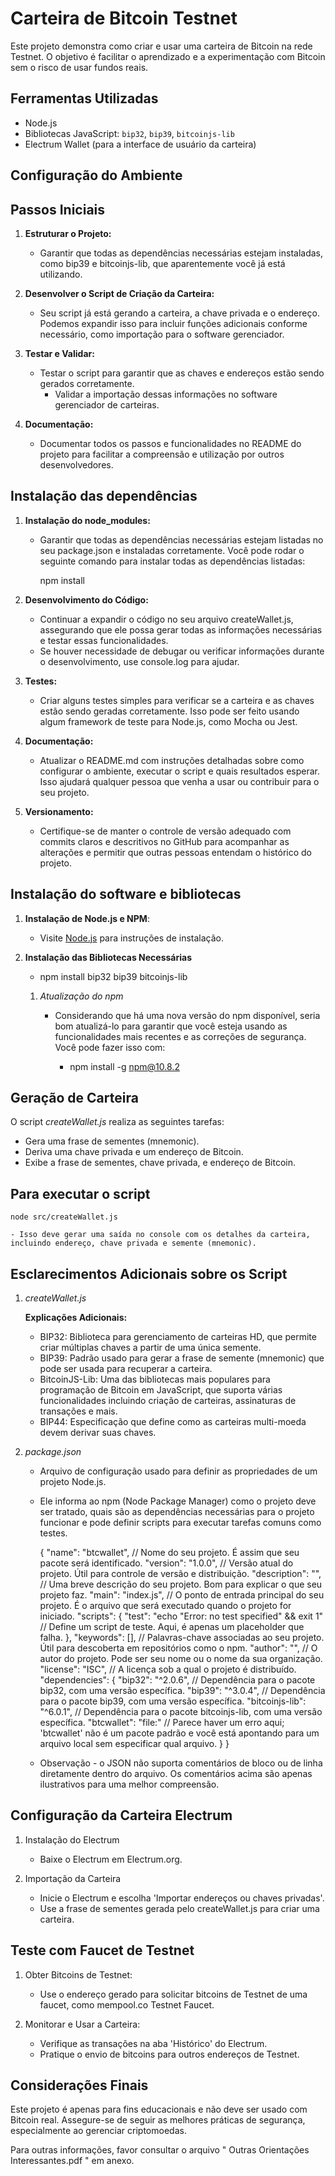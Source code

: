 # Carteira de Bitcoin Testnet

Este projeto demonstra como criar e usar uma carteira de Bitcoin na rede Testnet. O objetivo é facilitar o aprendizado e a experimentação com Bitcoin sem o risco de usar fundos reais.

## Ferramentas Utilizadas

- Node.js
- Bibliotecas JavaScript: `bip32`, `bip39`, `bitcoinjs-lib`
- Electrum Wallet (para a interface de usuário da carteira)

## Configuração do Ambiente

## Passos Iniciais

1. **Estruturar o Projeto:**

    - Garantir que todas as dependências necessárias estejam instaladas, como bip39 e bitcoinjs-lib, que aparentemente você já está utilizando.

2. **Desenvolver o Script de Criação da Carteira:**

    - Seu script já está gerando a carteira, a chave privada e o endereço. Podemos expandir isso para incluir funções adicionais conforme necessário, como importação para o software gerenciador.

3. **Testar e Validar:**
    - Testar o script para garantir que as chaves e endereços estão sendo gerados corretamente.
        - Validar a importação dessas informações no software gerenciador de carteiras.

4. **Documentação:**

    - Documentar todos os passos e funcionalidades no README do projeto para facilitar a compreensão e utilização por outros desenvolvedores.

## Instalação das dependências

1. **Instalação do node_modules:**

    - Garantir que todas as dependências necessárias estejam listadas no seu package.json e instaladas corretamente. Você pode rodar o seguinte comando para instalar todas as dependências listadas:

        npm install

2. **Desenvolvimento do Código:**

    - Continuar a expandir o código no seu arquivo createWallet.js, assegurando que ele possa gerar todas as informações necessárias e testar essas funcionalidades.
    - Se houver necessidade de debugar ou verificar informações durante o desenvolvimento, use console.log para ajudar.

3. **Testes:**

    - Criar alguns testes simples para verificar se a carteira e as chaves estão sendo geradas corretamente. Isso pode ser feito usando algum framework de teste para Node.js, como Mocha ou Jest.

4. **Documentação:**

    - Atualizar o README.md com instruções detalhadas sobre como configurar o ambiente, executar o script e quais resultados esperar. Isso ajudará qualquer pessoa que venha a usar ou contribuir para o seu projeto.

5. **Versionamento:**

    - Certifique-se de manter o controle de versão adequado com commits claros e descritivos no GitHub para acompanhar as alterações e permitir que outras pessoas entendam o histórico do projeto.

## Instalação do software e bibliotecas

1. **Instalação de Node.js e NPM**:

   - Visite [Node.js](https://nodejs.org/) para instruções de instalação.

2. **Instalação das Bibliotecas Necessárias**

   - npm install bip32 bip39 bitcoinjs-lib

   1. *Atualização do npm*

        - Considerando que há uma nova versão do npm disponível, seria bom atualizá-lo para garantir que você esteja usando as funcionalidades mais recentes e as correções de segurança. Você pode fazer isso com:

            - npm install -g npm@10.8.2

## Geração de Carteira

O script *createWallet.js* realiza as seguintes tarefas:

- Gera uma frase de sementes (mnemonic).
- Deriva uma chave privada e um endereço de Bitcoin.
- Exibe a frase de sementes, chave privada, e endereço de Bitcoin.

## Para executar o script

    node src/createWallet.js

    - Isso deve gerar uma saída no console com os detalhes da carteira, incluindo endereço, chave privada e semente (mnemonic).

## Esclarecimentos Adicionais sobre os Script

1. *createWallet.js*

    **Explicações Adicionais:**

    - BIP32: Biblioteca para gerenciamento de carteiras HD, que permite criar múltiplas chaves a partir de uma única semente.
    - BIP39: Padrão usado para gerar a frase de semente (mnemonic) que pode ser usada para recuperar a carteira.
    - BitcoinJS-Lib: Uma das bibliotecas mais populares para programação de Bitcoin em JavaScript, que suporta várias funcionalidades incluindo criação de carteiras, assinaturas de transações e mais.
    - BIP44: Especificação que define como as carteiras multi-moeda devem derivar suas chaves.

2. *package.json*

    - Arquivo de configuração usado para definir as propriedades de um projeto Node.js.
    - Ele informa ao npm (Node Package Manager) como o projeto deve ser tratado, quais são as dependências necessárias para o projeto funcionar e pode definir scripts para executar tarefas comuns como testes.

        {
        "name": "btcwallet",  // Nome do seu projeto. É assim que seu pacote será identificado.
        "version": "1.0.0",  // Versão atual do projeto. Útil para controle de versão e distribuição.
        "description": "",  // Uma breve descrição do seu projeto. Bom para explicar o que seu projeto faz.
        "main": "index.js",  // O ponto de entrada principal do seu projeto. É o arquivo que será executado quando o projeto for iniciado.
        "scripts": {
            "test": "echo \"Error: no test specified\" && exit 1"  // Define um script de teste. Aqui, é apenas um placeholder que falha.
        },
        "keywords": [],  // Palavras-chave associadas ao seu projeto. Útil para descoberta em repositórios como o npm.
        "author": "",  // O autor do projeto. Pode ser seu nome ou o nome da sua organização.
        "license": "ISC",  // A licença sob a qual o projeto é distribuído.
        "dependencies": {
            "bip32": "^2.0.6",  // Dependência para o pacote bip32, com uma versão específica.
            "bip39": "^3.0.4",  // Dependência para o pacote bip39, com uma versão específica.
            "bitcoinjs-lib": "^6.0.1",  // Dependência para o pacote bitcoinjs-lib, com uma versão específica.
            "btcwallet": "file:"  // Parece haver um erro aqui; 'btcwallet' não é um pacote padrão e você está apontando para um arquivo local sem especificar qual arquivo.
        }
        }

    - Observação - o JSON não suporta comentários de bloco ou de linha diretamente dentro do arquivo. Os comentários acima são apenas ilustrativos para uma melhor compreensão.

## Configuração da Carteira Electrum

1. Instalação do Electrum

    - Baixe o Electrum em Electrum.org.

2. Importação da Carteira

    - Inicie o Electrum e escolha 'Importar endereços ou chaves privadas'.
    - Use a frase de sementes gerada pelo createWallet.js para criar uma carteira.

## Teste com Faucet de Testnet

1. Obter Bitcoins de Testnet:

    - Use o endereço gerado para solicitar bitcoins de Testnet de uma faucet, como mempool.co Testnet Faucet.

2. Monitorar e Usar a Carteira:

    - Verifique as transações na aba 'Histórico' do Electrum.
    - Pratique o envio de bitcoins para outros endereços de Testnet.

## Considerações Finais

Este projeto é apenas para fins educacionais e não deve ser usado com Bitcoin real. Assegure-se de seguir as melhores práticas de segurança, especialmente ao gerenciar criptomoedas.

Para outras informações, favor consultar o arquivo " Outras Orientações Interessantes.pdf " em anexo.
